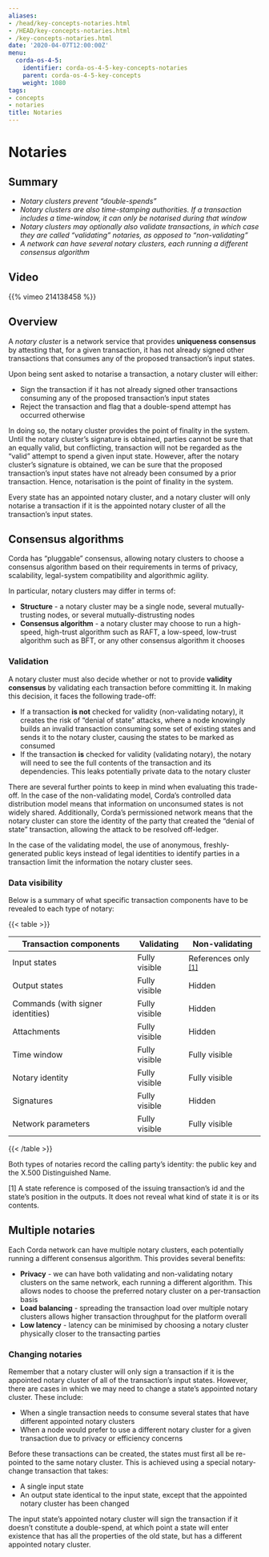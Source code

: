 ```yaml
---
aliases:
- /head/key-concepts-notaries.html
- /HEAD/key-concepts-notaries.html
- /key-concepts-notaries.html
date: '2020-04-07T12:00:00Z'
menu:
  corda-os-4-5:
    identifier: corda-os-4-5-key-concepts-notaries
    parent: corda-os-4-5-key-concepts
    weight: 1080
tags:
- concepts
- notaries
title: Notaries
---
```



# Notaries

## Summary

* *Notary clusters prevent “double-spends”*
* *Notary clusters are also time-stamping authorities. If a transaction includes a time-window, it can only be notarised during that window*
* *Notary clusters may optionally also validate transactions, in which case they are called “validating” notaries, as opposed to “non-validating”*
* *A network can have several notary clusters, each running a different consensus algorithm*

## Video

{{% vimeo 214138458 %}}

## Overview

A *notary cluster* is a network service that provides **uniqueness consensus** by attesting that, for a given
transaction, it has not already signed other transactions that consumes any of the proposed transaction’s input states.

Upon being sent asked to notarise a transaction, a notary cluster will either:

* Sign the transaction if it has not already signed other transactions consuming any of the proposed transaction’s
input states
* Reject the transaction and flag that a double-spend attempt has occurred otherwise

In doing so, the notary cluster provides the point of finality in the system. Until the notary cluster’s signature is
obtained, parties cannot be sure that an equally valid, but conflicting, transaction will not be regarded as the
“valid” attempt to spend a given input state. However, after the notary cluster’s signature is obtained, we can be sure
that the proposed transaction’s input states have not already been consumed by a prior transaction. Hence, notarisation
is the point of finality in the system.

Every state has an appointed notary cluster, and a notary cluster will only notarise a transaction if it is the
appointed notary cluster of all the transaction’s input states.

## Consensus algorithms

Corda has “pluggable” consensus, allowing notary clusters to choose a consensus algorithm based on their requirements in
terms of privacy, scalability, legal-system compatibility and algorithmic agility.

In particular, notary clusters may differ in terms of:

* **Structure** - a notary cluster may be a single node, several mutually-trusting nodes, or several
mutually-distrusting nodes
* **Consensus algorithm** - a notary cluster may choose to run a high-speed, high-trust algorithm such as RAFT, a
low-speed, low-trust algorithm such as BFT, or any other consensus algorithm it chooses

### Validation

A notary cluster must also decide whether or not to provide **validity consensus** by validating each transaction
before committing it. In making this decision, it faces the following trade-off:

* If a transaction **is not** checked for validity (non-validating notary), it creates the risk of “denial of state” attacks, where a node
knowingly builds an invalid transaction consuming some set of existing states and sends it to the
notary cluster, causing the states to be marked as consumed
* If the transaction **is** checked for validity (validating notary), the notary will need to see the full contents of the transaction and
its dependencies. This leaks potentially private data to the notary cluster

There are several further points to keep in mind when evaluating this trade-off. In the case of the non-validating
model, Corda’s controlled data distribution model means that information on unconsumed states is not widely shared.
Additionally, Corda’s permissioned network means that the notary cluster can store the identity of the party that
created the “denial of state” transaction, allowing the attack to be resolved off-ledger.

In the case of the validating model, the use of anonymous, freshly-generated public keys instead of legal identities to
identify parties in a transaction limit the information the notary cluster sees.

### Data visibility

Below is a summary of what specific transaction components have to be revealed to each type of notary:

{{< table >}}

|Transaction components|Validating|Non-validating|
|-----------------------------------|---------------|-----------------------|
|Input states|Fully visible|References only <sup>[\[1\]](#key-concepts-notaries-id1)|
|Output states|Fully visible|Hidden|
|Commands (with signer identities)|Fully visible|Hidden|
|Attachments|Fully visible|Hidden|
|Time window|Fully visible|Fully visible|
|Notary identity|Fully visible|Fully visible|
|Signatures|Fully visible|Hidden|
|Network parameters|Fully visible|Fully visible|

{{< /table >}}

Both types of notaries record the calling party’s identity: the public key and the X.500 Distinguished Name.

<a name="key-concepts-notaries-id1"></a>

\[1\]
A state reference is composed of the issuing transaction’s id and the state’s position in the outputs. It does not
reveal what kind of state it is or its contents.

## Multiple notaries

Each Corda network can have multiple notary clusters, each potentially running a different consensus algorithm. This
provides several benefits:

* **Privacy** - we can have both validating and non-validating notary clusters on the same network, each running a
different algorithm. This allows nodes to choose the preferred notary cluster on a per-transaction basis
* **Load balancing** - spreading the transaction load over multiple notary clusters allows higher transaction
throughput for the platform overall
* **Low latency** - latency can be minimised by choosing a notary cluster physically closer to the transacting parties

### Changing notaries

Remember that a notary cluster will only sign a transaction if it is the appointed notary cluster of all of the
transaction’s input states. However, there are cases in which we may need to change a state’s appointed notary cluster.
These include:

* When a single transaction needs to consume several states that have different appointed notary clusters
* When a node would prefer to use a different notary cluster for a given transaction due to privacy or efficiency
concerns

Before these transactions can be created, the states must first all be re-pointed to the same notary cluster. This is
achieved using a special notary-change transaction that takes:

* A single input state
* An output state identical to the input state, except that the appointed notary cluster has been changed

The input state’s appointed notary cluster will sign the transaction if it doesn’t constitute a double-spend, at which
point a state will enter existence that has all the properties of the old state, but has a different appointed notary
cluster.
